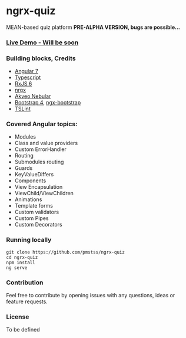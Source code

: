 # ngrx-quiz

MEAN-based quiz platform
**PRE-ALPHA VERSION, bugs are possible...**

### [Live Demo - Will be soon](https://quiz.tssbox.com/)

### Building blocks, Credits

* [Angular 7](https://github.com/angular/angular)
* [Typescript](https://github.com/Microsoft/TypeScript)
* [RxJS 6](https://github.com/ReactiveX/rxjs)
* [nrgx](https://github.com/ngrx/platform)
* [Akveo Nebular](https://github.com/akveo/nebular)
* [Bootstrap 4](https://github.com/twbs/bootstrap), [ngx-bootstrap](https://github.com/valor-software/ngx-bootstrap)
* [TSLint](https://github.com/palantir/tslint)

### Covered Angular topics:
* Modules
* Class and value providers
* Custom ErrorHandler
* Routing
* Submodules routing
* Guards
* KeyValueDiffers
* Components
* View Encapsulation
* ViewChild/ViewChildren
* Animations
* Template forms
* Custom validators
* Custom Pipes
* Custom Decorators

### Running locally

    git clone https://github.com/pmstss/ngrx-quiz
    cd ngrx-quiz
    npm install
    ng serve

### Contribution
Feel free to contribute by opening issues with any questions, ideas or feature requests.

### License
  To be defined
